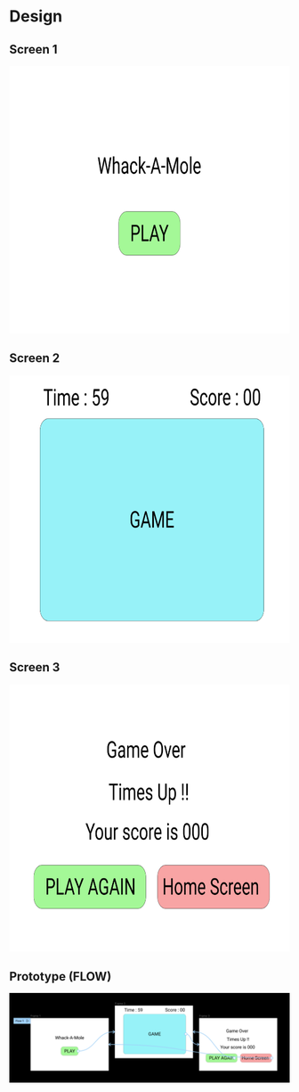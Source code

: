 # Design
## Screen 1
<img src="https://github.com/kumachan96/Whack-A-Mole/blob/main/Design/Frame%201.png" width="640" height="480">

## Screen 2
<img src="https://github.com/kumachan96/Whack-A-Mole/blob/main/Design/Frame%202.png" width="640" height="480">

## Screen 3
<img src="https://github.com/kumachan96/Whack-A-Mole/blob/main/Design/Frame%203.png" width="640" height="480">

## Prototype (FLOW)
![](https://github.com/kumachan96/Whack-A-Mole/blob/main/Design/Prototype.png)
